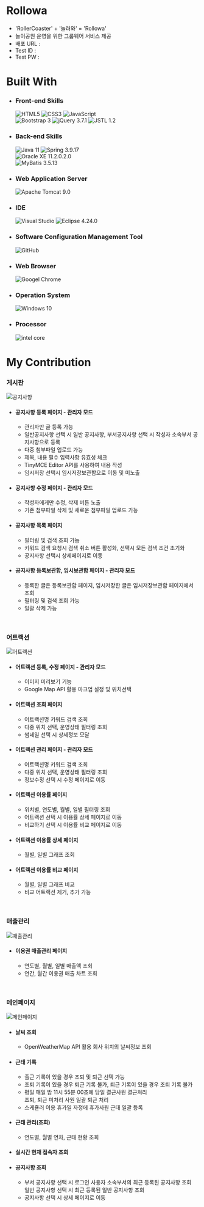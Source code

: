 # Rollowa
* 'RollerCoaster' + '놀러와' = 'Rollowa'
* 놀이공원 운영을 위한 그룹웨어 서비스 제공
* 배포 URL :
* Test ID :
* Test PW : 

# Built With
* ### Front-end Skills
  ![HTML5](https://img.shields.io/badge/HTML5-E34F26?style=for-the-badge&logo=html5&logoColor=white)
  ![CSS3](https://img.shields.io/badge/CSS3-1572B6?style=for-the-badge&logo=css3&logoColor=white)
  ![JavaScript](https://img.shields.io/badge/JavaScript-F7DF1E?style=for-the-badge&logo=javascript&logoColor=black)
   <br>
  ![Bootstrap 3](https://img.shields.io/badge/Bootstrap_3-563D7C?style=for-the-badge&logo=bootstrap&logoColor=white)
  ![jQuery 3.7.1](https://img.shields.io/badge/jQuery_3.7.1-0769AD?style=for-the-badge&logo=jquery&logoColor=white)
  ![JSTL 1.2](https://img.shields.io/badge/JSTL_1.2-FFC19E?style=for-the-badge&logo=&logoColor=white)

* ### Back-end Skills
  ![Java 11](https://img.shields.io/badge/Java_11-ED8B00?style=for-the-badge&logo=openjdk&logoColor=white)
  ![Spring 3.9.17](https://img.shields.io/badge/Spring_3.9.17-6DB33F?style=for-the-badge&logo=spring&logoColor=white)
  <br>
  ![Oracle XE 11.2.0.2.0](https://img.shields.io/badge/Oracle_XE_11.2.0.2.0-F80000?style=for-the-badge&logo=Oracle&logoColor=white)
  <br>
  ![MyBatis 3.5.13](https://img.shields.io/badge/MyBatis_3.5.13-black?style=for-the-badge&logo=MyBatis&logoColor=white)

* ### Web Application Server
  ![Apache Tomcat 9.0](https://img.shields.io/badge/Apache_Tomcat_9.0-F8DC75?style=for-the-badge&logo=apachetomcat&logoColor=black)

* ### IDE
  ![Visual Studio](https://img.shields.io/badge/Visual_Studio-5C2D91?style=for-the-badge&logo=visual%20studio&logoColor=white)
  ![Eclipse 4.24.0](https://img.shields.io/badge/Eclipse_4.24.0-2C2255?style=for-the-badge&logo=eclipse&logoColor=white)

* ### Software Configuration Management Tool
  ![GitHub](https://img.shields.io/badge/GitHub-100000?style=for-the-badge&logo=github&logoColor=white)
  
* ### Web Browser
  ![Googel Chrome](https://img.shields.io/badge/Google_chrome-4285F4?style=for-the-badge&logo=Google-chrome&logoColor=white)
  
* ### Operation System
  ![Windows 10](https://img.shields.io/badge/Windows_10-F6F6F6.svg?style=for-the-badge&logo=Windows10&logoColor=blue)

* ### Processor
  ![intel core](https://img.shields.io/badge/intel_core-F6F6F6.svg?style=for-the-badge&logo=intel&logoColor=blue)

 # My Contribution 
 ### 게시판
 ![공지사항](https://github.com/whatever808/RolloWa/assets/153481968/c5bb2654-296c-42b6-b4f7-c8234671126b)

 * #### 공지사항 등록 페이지 - 관리자 모드
   * 관리자만 글 등록 가능
   * 일반공지사항 선택 시 일반 공지사항, 부서공지사항 선택 시 작성자 소속부서 공지사항으로 등록
   * 다중 첨부파일 업로드 가능
   * 제목, 내용 필수 입력사항 유효성 체크
   * TinyMCE Editor API를 사용하여 내용 작성
   * 임시저장 선택시 임시저장보관함으로 이동 및 미노출

 * #### 공지사항 수정 페이지 - 관리자 모드
   * 작성자에게만 수정, 삭제 버튼 노출
   * 기존 첨부파일 삭제 및 새로운 첨부파일 업로드 가능
 
 * #### 공지사항 목록 페이지
   * 필터링 및 검색 조회 가능
   * 키워드 검색 요청시 검색 취소 버튼 활성화, 선택시 모든 검색 조건 초기화
   * 공지사항 선택시 상세페이지로 이동
 
* #### 공지사항 등록보관함, 임시보관함 페이지 - 관리자 모드
   * 등록한 글은 등록보관함 페이지, 임시저장한 글은 임시저장보관함 페이지에서 조회
   * 필터링 및 검색 조회 가능
   * 일괄 삭제 가능
<br>

### 어트랙션
![어트랙션](https://github.com/whatever808/RolloWa/assets/153481968/dc44695b-4e2f-4934-80f8-a54f12b18984)

* #### 어트랙션 등록, 수정 페이지 - 관리자 모드
  * 이미지 미리보기 기능
  * Google Map API 활용 마크업 설정 및 위치선택

* #### 어트랙션 조회 페이지
  * 어트랙션명 키워드 검색 조회
  * 다중 위치 선택, 운영상태 필터링 조회
  * 썸네일 선택 시 상세정보 모달

* #### 어트랙션 관리 페이지 - 관리자 모드
  * 어트랙션명 키워드 검색 조회
  * 다중 위치 선택, 운영상태 필터링 조회
  * 정보수정 선택 시 수정 페이지로 이동

* #### 어트랙션 이용률 페이지
  * 위치별, 연도별, 월별, 일별 필터링 조회
  * 어트랙션 선택 시 이용률 상세 페이지로 이동
  * 비교하기 선택 시 이용률 비교 페이지로 이동

* #### 어트랙션 이용률 상세 페이지
  * 월별, 일별 그래프 조회

* #### 어트랙션 이용률 비교 페이지
  * 월별, 일별 그래프 비교
  * 비교 어트랙션 제거, 추가 가능
<br>

### 매출관리
![매출관리](https://github.com/whatever808/RolloWa/assets/153481968/38b64d35-d088-4658-b314-8afa1653cf16)

* #### 이용권 매출관리 페이지
  * 연도별, 월별, 일별 매출액 조회
  * 연간, 월간 이용권 매출 차트 조회
<br>

### 메인페이지
![메인페이지](https://github.com/whatever808/RolloWa/assets/153481968/60faae8c-5472-4c7b-b310-19da090dfa26)

* #### 날씨 조회
  * OpenWeatherMap API 활용 회사 위치의 날씨정보 조회

* #### 근태 기록
  * 출근 기록이 있을 경우 조퇴 및 퇴근 선택 가능
  * 조퇴 기록이 있을 경우 퇴근 기록 불가,
    퇴근 기록이 있을 경우 조퇴 기록 불가
  * 평일 매일 밤 11시 55분 00초에 당일 결근사원 결근처리 <br>
    조퇴, 퇴근 미처리 사원 일괄 퇴근 처리
  * 스케쥴러 이용 휴가일 자정에 휴가사원 근태 일괄 등록

* #### 근태 관리(조회)
  * 연도별, 월별 연차, 근태 현황 조회

* #### 실시간 현재 접속자 조회

* #### 공지사항 조회
  * 부서 공지사항 선택 시 로그인 사용자 소속부서의 최근 등록된 공지사항 조회 <br>
    일반 공지사항 선택 시 최근 등록된 일반 공지사항 조회
  * 공지사항 선택 시 상세 페이지로 이동
